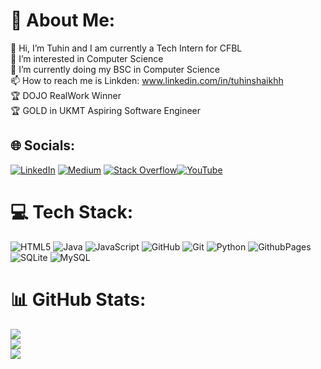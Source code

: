 # 💫 About Me:

👋 Hi, I’m Tuhin and I am currently a Tech Intern for CFBL<br>
👀 I’m interested in Computer Science<br>
🌱 I’m currently doing my BSC in Computer Science<br>
📫 How to reach me is Linkden: www.linkedin.com/in/tuhinshaikhh<br>
🏆 DOJO RealWork Winner<br>
🏆 GOLD in UKMT<be>
Aspiring Software Engineer<br>


## 🌐 Socials:
[![LinkedIn](https://img.shields.io/badge/LinkedIn-%230077B5.svg?logo=linkedin&logoColor=white)](https://linkedin.com/in/tuhinshaikhh) [![Medium](https://img.shields.io/badge/Medium-12100E?logo=medium&logoColor=white)](https://medium.com/@TuhinShaikhh) [![Stack Overflow](https://img.shields.io/badge/-Stackoverflow-FE7A16?logo=stack-overflow&logoColor=white)](https://stackoverflow.com/users/25504374)[![YouTube](https://img.shields.io/badge/YouTube-%23FF0000.svg?logo=YouTube&logoColor=white)](https://youtube.com/@TuhinShaikh) 

# 💻 Tech Stack:
![HTML5](https://img.shields.io/badge/html5-%23E34F26.svg?style=for-the-badge&logo=html5&logoColor=white) ![Java](https://img.shields.io/badge/java-%23ED8B00.svg?style=for-the-badge&logo=openjdk&logoColor=white) ![JavaScript](https://img.shields.io/badge/javascript-%23323330.svg?style=for-the-badge&logo=javascript&logoColor=%23F7DF1E) ![GitHub](https://img.shields.io/badge/github-%23121011.svg?style=for-the-badge&logo=github&logoColor=white) ![Git](https://img.shields.io/badge/git-%23F05033.svg?style=for-the-badge&logo=git&logoColor=white) ![Python](https://img.shields.io/badge/python-3670A0?style=for-the-badge&logo=python&logoColor=ffdd54) ![GithubPages](https://img.shields.io/badge/github%20pages-121013?style=for-the-badge&logo=github&logoColor=white) ![SQLite](https://img.shields.io/badge/sqlite-%2307405e.svg?style=for-the-badge&logo=sqlite&logoColor=white) ![MySQL](https://img.shields.io/badge/mysql-4479A1.svg?style=for-the-badge&logo=mysql&logoColor=white)
# 📊 GitHub Stats:
![](https://github-readme-stats.vercel.app/api?username=TuhinShaikh&theme=default&hide_border=true&include_all_commits=false&count_private=false)<br/>
![](https://github-readme-streak-stats.herokuapp.com/?user=TuhinShaikh&theme=default&hide_border=true)<br/>
![](https://github-readme-stats.vercel.app/api/top-langs/?username=TuhinShaikh&theme=default&hide_border=true&include_all_commits=false&count_private=false&layout=compact)

<!-- Proudly created with GPRM ( https://gprm.itsvg.in ) -->

